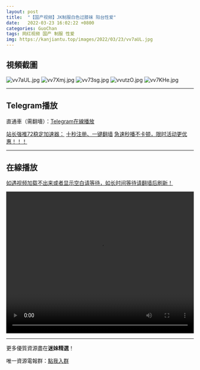 ```yaml
---
layout: post
title:  "【国产视频】JK制服白色过膝袜 阳台性爱"
date:   2022-03-23 16:02:22 +0800
categories: GuoChan
tags: 网红视频 国产 制服 性爱
img: https://kanjiantu.top/images/2022/03/23/vv7aUL.jpg
---
```



## 視頻截圖

![vv7aUL.jpg](https://kanjiantu.top/images/2022/03/23/vv7aUL.jpg)
![vv7Xmj.jpg](https://kanjiantu.top/images/2022/03/23/vv7Xmj.jpg)
![vv73sg.jpg](https://kanjiantu.top/images/2022/03/23/vv73sg.jpg)
![vvutzO.jpg](https://kanjiantu.top/images/2022/03/23/vvutzO.jpg)
![vv7KHe.jpg](https://kanjiantu.top/images/2022/03/23/vv7KHe.jpg)

* * *
## Telegram播放

直通車（需翻墻）：[Telegram在線播放](https://t.me/mimeijingxuan/274)


<u>站长强推72稳定加速器：</u> [十秒注册、一键翻墙](https://www.mimei.blog/skip/vpn.html)
<u>急速秒播不卡顿，限时活动更优惠！！！</u>
* * *
## 在線播放
<u>如遇视频加载不出来或者显示空白请等待，如长时间等待请翻墙后刷新！</u>
<center><video src="https://cdn.publer.io/uploads/videos/6245aa56db279776cfbeed1c/43cfc7dbc52ec2b2663b4ebcedbe36bb.mp4" width="100%" height="380px" controls="controls"></video></center>


* * *
更多優質資源盡在**迷妹精選**！

唯一資源電報群：[點我入群](https://t.me/mimeijingxuan)


